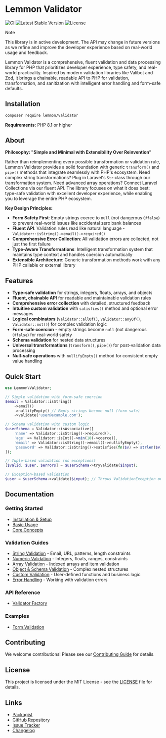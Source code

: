 # Lemmon Validator

[![CI](https://github.com/lemmon/validator-php/actions/workflows/ci.yml/badge.svg)](https://github.com/lemmon/validator-php/actions/workflows/ci.yml)
[![Latest Stable Version](https://img.shields.io/packagist/v/lemmon/validator.svg)](https://packagist.org/packages/lemmon/validator)
[![License](https://img.shields.io/badge/license-MIT-blue.svg)](LICENSE)

> [!NOTE]
> This library is in active development. The API may change in future versions as we refine and improve the developer experience based on real-world usage and feedback.

Lemmon Validator is a comprehensive, fluent validation and data processing library for PHP that prioritizes developer experience, type safety, and real-world practicality. Inspired by modern validation libraries like Valibot and Zod, it brings a chainable, readable API to PHP for validation, transformation, and sanitization with intelligent error handling and form-safe defaults.

## Installation

```bash
composer require lemmon/validator
```

**Requirements:** PHP 8.1 or higher

## About

**Philosophy: "Simple and Minimal with Extensibility Over Reinvention"**

Rather than reimplementing every possible transformation or validation rule, Lemmon Validator provides a solid foundation with generic `transform()` and `pipe()` methods that integrate seamlessly with PHP's ecosystem. Need complex string transformations? Plug in Laravel's `Str` class through our transformation system. Need advanced array operations? Connect Laravel Collections via our fluent API. The library focuses on what it does best: type-safe validation with excellent developer experience, while enabling you to leverage the entire PHP ecosystem.

**Key Design Principles:**

- **Form Safety First**: Empty strings coerce to `null` (not dangerous `0`/`false`) to prevent real-world issues like accidental zero bank balances
- **Fluent API**: Validation rules read like natural language - `Validator::isString()->email()->required()`
- **Comprehensive Error Collection**: All validation errors are collected, not just the first failure
- **Type-Aware Transformations**: Intelligent transformation system that maintains type context and handles coercion automatically
- **Extensible Architecture**: Generic transformation methods work with any PHP callable or external library

## Features

- **Type-safe validation** for strings, integers, floats, arrays, and objects
- **Fluent, chainable API** for readable and maintainable validation rules
- **Comprehensive error collection** with detailed, structured feedback
- **Intuitive custom validation** with `satisfies()` method and optional error messages
- **Logical combinators** (`Validator::allOf()`, `Validator::anyOf()`, `Validator::not()`) for complex validation logic
- **Form-safe coercion** - empty strings become `null` (not dangerous `0`/`false`) for real-world safety
- **Schema validation** for nested data structures
- **Universal transformations** (`transform()`, `pipe()`) for post-validation data processing
- **Null-safe operations** with `nullifyEmpty()` method for consistent empty value handling

## Quick Start

```php
use Lemmon\Validator;

// Simple validation with form-safe coercion
$email = Validator::isString()
    ->email()
    ->nullifyEmpty() // Empty strings become null (form-safe)
    ->validate('user@example.com');

// Schema validation with custom logic
$userSchema = Validator::isAssociative([
    'name' => Validator::isString()->required(),
    'age' => Validator::isInt()->min(18)->coerce(),
    'email' => Validator::isString()->email()->nullifyEmpty(),
    'password' => Validator::isString()->satisfies(fn($v) => strlen($v) >= 8, 'Password too short')
]);

// Tuple-based validation (no exceptions)
[$valid, $user, $errors] = $userSchema->tryValidate($input);

// Exception-based validation
$user = $userSchema->validate($input); // Throws ValidationException on failure
```

## Documentation

### Getting Started
- [Installation & Setup](docs/getting-started/installation.md)
- [Basic Usage](docs/getting-started/basic-usage.md)
- [Core Concepts](docs/getting-started/core-concepts.md)

### Validation Guides
- [String Validation](docs/guides/string-validation.md) - Email, URL, patterns, length constraints
- [Numeric Validation](docs/guides/numeric-validation.md) - Integers, floats, ranges, constraints
- [Array Validation](docs/guides/array-validation.md) - Indexed arrays and item validation
- [Object & Schema Validation](docs/guides/object-validation.md) - Complex nested structures
- [Custom Validation](docs/guides/custom-validation.md) - User-defined functions and business logic
- [Error Handling](docs/guides/error-handling.md) - Working with validation errors

### API Reference
- [Validator Factory](docs/api-reference/validator-factory.md)

### Examples
- [Form Validation](docs/examples/form-validation.md)

## Contributing

We welcome contributions! Please see our [Contributing Guide](CONTRIBUTING.md) for details.

## License

This project is licensed under the MIT License - see the [LICENSE](LICENSE) file for details.

## Links

- [Packagist](https://packagist.org/packages/lemmon/validator)
- [GitHub Repository](https://github.com/lemmon/validator-php)
- [Issue Tracker](https://github.com/lemmon/validator-php/issues)
- [Changelog](CHANGELOG.md)
